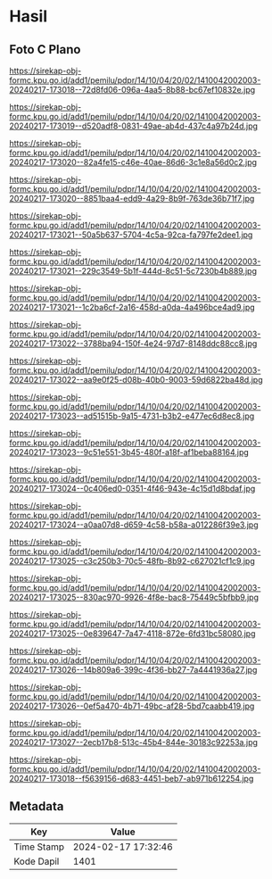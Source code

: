 # Hasil

## Foto C Plano

https://sirekap-obj-formc.kpu.go.id/add1/pemilu/pdpr/14/10/04/20/02/1410042002003-20240217-173018--72d8fd06-096a-4aa5-8b88-bc67ef10832e.jpg

https://sirekap-obj-formc.kpu.go.id/add1/pemilu/pdpr/14/10/04/20/02/1410042002003-20240217-173019--d520adf8-0831-49ae-ab4d-437c4a97b24d.jpg

https://sirekap-obj-formc.kpu.go.id/add1/pemilu/pdpr/14/10/04/20/02/1410042002003-20240217-173020--82a4fe15-c46e-40ae-86d6-3c1e8a56d0c2.jpg

https://sirekap-obj-formc.kpu.go.id/add1/pemilu/pdpr/14/10/04/20/02/1410042002003-20240217-173020--8851baa4-edd9-4a29-8b9f-763de36b71f7.jpg

https://sirekap-obj-formc.kpu.go.id/add1/pemilu/pdpr/14/10/04/20/02/1410042002003-20240217-173021--50a5b637-5704-4c5a-92ca-fa797fe2dee1.jpg

https://sirekap-obj-formc.kpu.go.id/add1/pemilu/pdpr/14/10/04/20/02/1410042002003-20240217-173021--229c3549-5b1f-444d-8c51-5c7230b4b889.jpg

https://sirekap-obj-formc.kpu.go.id/add1/pemilu/pdpr/14/10/04/20/02/1410042002003-20240217-173021--1c2ba6cf-2a16-458d-a0da-4a496bce4ad9.jpg

https://sirekap-obj-formc.kpu.go.id/add1/pemilu/pdpr/14/10/04/20/02/1410042002003-20240217-173022--3788ba94-150f-4e24-97d7-8148ddc88cc8.jpg

https://sirekap-obj-formc.kpu.go.id/add1/pemilu/pdpr/14/10/04/20/02/1410042002003-20240217-173022--aa9e0f25-d08b-40b0-9003-59d6822ba48d.jpg

https://sirekap-obj-formc.kpu.go.id/add1/pemilu/pdpr/14/10/04/20/02/1410042002003-20240217-173023--ad51515b-9a15-4731-b3b2-e477ec6d8ec8.jpg

https://sirekap-obj-formc.kpu.go.id/add1/pemilu/pdpr/14/10/04/20/02/1410042002003-20240217-173023--9c51e551-3b45-480f-a18f-af1beba88164.jpg

https://sirekap-obj-formc.kpu.go.id/add1/pemilu/pdpr/14/10/04/20/02/1410042002003-20240217-173024--0c406ed0-0351-4f46-943e-4c15d1d8bdaf.jpg

https://sirekap-obj-formc.kpu.go.id/add1/pemilu/pdpr/14/10/04/20/02/1410042002003-20240217-173024--a0aa07d8-d659-4c58-b58a-a012286f39e3.jpg

https://sirekap-obj-formc.kpu.go.id/add1/pemilu/pdpr/14/10/04/20/02/1410042002003-20240217-173025--c3c250b3-70c5-48fb-8b92-c627021cf1c9.jpg

https://sirekap-obj-formc.kpu.go.id/add1/pemilu/pdpr/14/10/04/20/02/1410042002003-20240217-173025--830ac970-9926-4f8e-bac8-75449c5bfbb9.jpg

https://sirekap-obj-formc.kpu.go.id/add1/pemilu/pdpr/14/10/04/20/02/1410042002003-20240217-173025--0e839647-7a47-4118-872e-6fd31bc58080.jpg

https://sirekap-obj-formc.kpu.go.id/add1/pemilu/pdpr/14/10/04/20/02/1410042002003-20240217-173026--14b809a6-399c-4f36-bb27-7a4441936a27.jpg

https://sirekap-obj-formc.kpu.go.id/add1/pemilu/pdpr/14/10/04/20/02/1410042002003-20240217-173026--0ef5a470-4b71-49bc-af28-5bd7caabb419.jpg

https://sirekap-obj-formc.kpu.go.id/add1/pemilu/pdpr/14/10/04/20/02/1410042002003-20240217-173027--2ecb17b8-513c-45b4-844e-30183c92253a.jpg

https://sirekap-obj-formc.kpu.go.id/add1/pemilu/pdpr/14/10/04/20/02/1410042002003-20240217-173018--f5639156-d683-4451-beb7-ab971b612254.jpg


## Metadata

| Key        | Value               |
| ---------- | ------------------- |
| Time Stamp | 2024-02-17 17:32:46 |
| Kode Dapil | 1401                |



